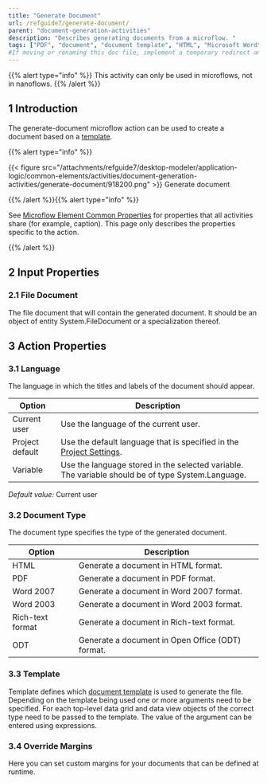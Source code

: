 ```yaml
---
title: "Generate Document"
url: /refguide7/generate-document/
parent: "document-generation-activities"
description: "Describes generating documents from a microflow. "
tags: ["PDF", "document", "document template", "HTML", "Microsoft Word", "ODT"]
#If moving or renaming this doc file, implement a temporary redirect and let the respective team know they should update the URL in the product. See Mapping to Products for more details.
---
```


{{% alert type="info" %}}
This activity can only be used in microflows, not in nanoflows.
{{% /alert %}}

## 1 Introduction

The generate-document microflow action can be used to create a document based on a [template](/refguide7/document-templates/).

{{% alert type="info" %}}

{{< figure src="/attachments/refguide7/desktop-modeler/application-logic/common-elements/activities/document-generation-activities/generate-document/918200.png" >}}
Generate document

{{% /alert %}}{{% alert type="info" %}}

See [Microflow Element Common Properties](/refguide7/microflow-element-common-properties/) for properties that all activities share (for example, caption). This page only describes the properties specific to the action.

{{% /alert %}}

## 2 Input Properties

### 2.1 File Document

The file document that will contain the generated document. It should be an object of entity System.FileDocument or a specialization thereof.

## 3 Action Properties

### 3.1 Language

The language in which the titles and labels of the document should appear.

| Option | Description |
| --- | --- |
| Current user | Use the language of the current user. |
| Project default | Use the default language that is specified in the [Project Settings](/refguide7/project-settings/). |
| Variable | Use the language stored in the selected variable. The variable should be of type System.Language. |

_Default value:_ Current user

### 3.2 Document Type

The document type specifies the type of the generated document.

| Option | Description |
| --- | --- |
| HTML | Generate a document in HTML format. |
| PDF | Generate a document in PDF format. |
| Word 2007 | Generate a document in Word 2007 format. |
| Word 2003 | Generate a document in Word 2003 format. |
| Rich-text format | Generate a document in Rich-text format. |
| ODT | Generate a document in Open Office (ODT) format. |

### 3.3 Template

Template defines which [document template](/refguide7/document-templates/) is used to generate the file. Depending on the template being used one or more arguments need to be specified. For each top-level data grid and data view objects of the correct type need to be passed to the template. The value of the argument can be entered using expressions.

### 3.4 Override Margins

Here you can set custom margins for your documents that can be defined at runtime.

